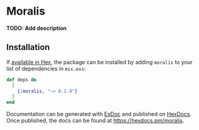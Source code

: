 # Moralis

**TODO: Add description**

## Installation

If [available in Hex](https://hex.pm/docs/publish), the package can be installed
by adding `moralis` to your list of dependencies in `mix.exs`:

```elixir
def deps do
  [
    {:moralis, "~> 0.1.0"}
  ]
end
```

Documentation can be generated with [ExDoc](https://github.com/elixir-lang/ex_doc)
and published on [HexDocs](https://hexdocs.pm). Once published, the docs can
be found at <https://hexdocs.pm/moralis>.

